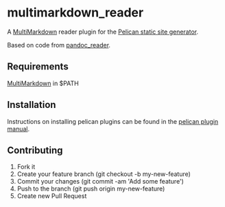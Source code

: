 # multimarkdown_reader
A [MultiMarkdown] reader plugin for the [Pelican static site generator](http://docs.getpelican.com/en/3.5.0/).

Based on code from [pandoc_reader](https://github.com/liob/pandoc_reader).

Requirements
------------
[MultiMarkdown] in $PATH

Installation
------------
Instructions on installing pelican plugins can be found in the [pelican plugin manual](https://github.com/getpelican/pelican-plugins/blob/master/Readme.rst).

Contributing
------------
1. Fork it
2. Create your feature branch (git checkout -b my-new-feature)
3. Commit your changes (git commit -am 'Add some feature')
4. Push to the branch (git push origin my-new-feature)
5. Create new Pull Request

[MultiMarkdown]:http://fletcherpenney.net/multimarkdown/
